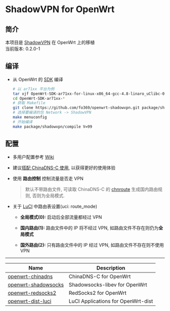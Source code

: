 ﻿ShadowVPN for OpenWrt
===

简介
---

 本项目是 [ShadowVPN][1] 在 OpenWrt 上的移植  
 当前版本: 0.2.0-1    

编译
---

 - 从 OpenWrt 的 [SDK][S] 编译  

   ```bash
   # 以 ar71xx 平台为例
   tar xjf OpenWrt-SDK-ar71xx-for-linux-x86_64-gcc-4.8-linaro_uClibc-0.9.33.2.tar.bz2
   cd OpenWrt-SDK-ar71xx-*
   # 获取 Makefile
   git clone https://github.com/fo369/openwrt-shadowvpn.git package/shadowvpn
   # 选择要编译的包 Network -> ShadowVPN
   make menuconfig
   # 开始编译
   make package/shadowvpn/compile V=99
   ```

配置
---

 - 多用户配置参考 [Wiki][W]  

 - 建议[搭配 ChinaDNS-C 使用][8], 以获得更好的使用体验  

 - 使用 **路由控制** 控制流量是否走 VPN

   > 默认不带路由文件, 可读取 ChinaDNS-C 的 [chnroute][3] 生成国内路由规则, 否则为全局模式.  

 - 关于 [LuCI][L] 中路由表设置(uci: route_mode)  

    * **全局模式(0):** 启动后全部流量都经过 VPN  

    * **国内路由(1):** 路由文件中的 IP 将不经过 VPN, 如路由文件不存在则仍为**全局模式**  

    * **国外路由(2):** 只有路由文件中的 IP 经过 VPN, 如路由文件不存在则不使用 VPN  

----------

 Name                     | Description
 -------------------------|-----------------------------------
 [openwrt-chinadns][5]    | ChinaDNS-C for OpenWrt
 [openwrt-shadowsocks][7] | Shadowsocks-libev for OpenWrt
 [openwrt-redsocks2][R]   | RedSocks2 for OpenWrt
 [openwrt-dist-luci][L]   | LuCI Applications for OpenWrt-dist


  [1]: https://github.com/clowwindy/ShadowVPN
  [3]: https://github.com/clowwindy/ChinaDNS-C/blob/master/chnroute.txt
  [5]: https://github.com/fo369/openwrt-chinadns
  [7]: https://github.com/fo369/openwrt-shadowsocks
  [8]: https://sourceforge.net/p/openwrt-dist/wiki/Plan6/
  [R]: https://github.com/fo369/openwrt-redsocks2
  [S]: http://wiki.openwrt.org/doc/howto/obtain.firmware.sdk
  [L]: https://github.com/fo369/openwrt-dist-luci
  [W]: https://github.com/clowwindy/ShadowVPN/wiki/Configure-Multiple-Users
